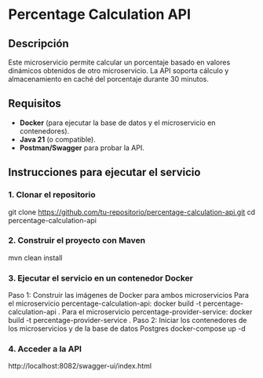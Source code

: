 # Percentage Calculation API

## Descripción

Este microservicio permite calcular un porcentaje basado en valores dinámicos obtenidos de otro microservicio. La API soporta cálculo y almacenamiento en caché del porcentaje durante 30 minutos.

## Requisitos

- **Docker** (para ejecutar la base de datos y el microservicio en contenedores).
- **Java 21** (o compatible).
- **Postman/Swagger** para probar la API.

## Instrucciones para ejecutar el servicio

### 1. Clonar el repositorio

git clone https://github.com/tu-repositorio/percentage-calculation-api.git
cd percentage-calculation-api

### 2. Construir el proyecto con Maven
mvn clean install

### 3. Ejecutar el servicio en un contenedor Docker
Paso 1: Construir las imágenes de Docker para ambos microservicios
Para el microservicio percentage-calculation-api:
docker build -t percentage-calculation-api .
Para el microservicio percentage-provider-service:
docker build -t percentage-provider-service .
Paso 2: Iniciar los contenedores de los microservicios y de la base de datos Postgres
docker-compose up -d
### 4. Acceder a la API
http://localhost:8082/swagger-ui/index.html

